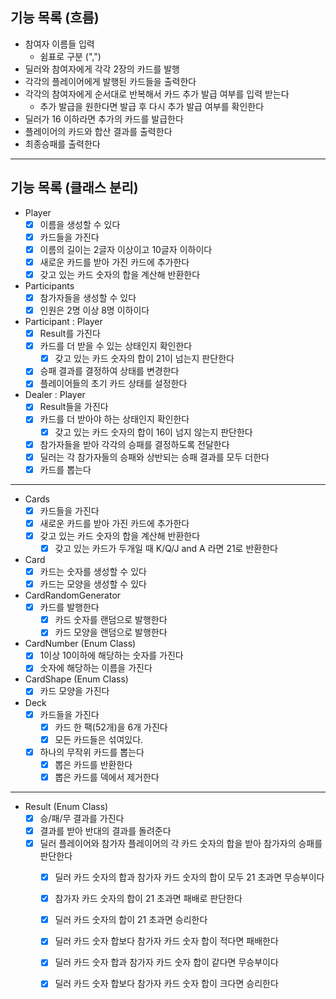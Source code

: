 ## 기능 목록 (흐름)

- 참여자 이름들 입력
    - 쉼표로 구분 (",")
- 딜러와 참여자에게 각각 2장의 카드를 발행
- 각각의 플레이어에게 발행된 카드들을 출력한다
- 각각의 참여자에게 순서대로 반복해서 카드 추가 발급 여부를 입력 받는다
    - 추가 발급을 원한다면 발급 후 다시 추가 발급 여부를 확인한다
- 딜러가 16 이하라면 추가의 카드를 발급한다
- 플레이어의 카드와 합산 결과를 출력한다
- 최종승패를 출력한다

---

## 기능 목록 (클래스 분리)

- Player
    - [x] 이름을 생성할 수 있다
    - [x] 카드들을 가진다
    - [x] 이름의 길이는 2글자 이상이고 10글자 이하이다
    - [x] 새로운 카드를 받아 가진 카드에 추가한다
    - [x] 갖고 있는 카드 숫자의 합을 계산해 반환한다
- Participants
    - [x] 참가자들을 생성할 수 있다
    - [x] 인원은 2명 이상 8명 이하이다
- Participant : Player
    - [x] Result를 가진다
    - [x] 카드를 더 받을 수 있는 상태인지 확인한다
        - [x] 갖고 있는 카드 숫자의 합이 21이 넘는지 판단한다
    - [x] 승패 결과를 결정하여 상태를 변경한다
    - [x] 플레이어들의 초기 카드 상태를 설정한다
- Dealer : Player
    - [x] Result들을 가진다
    - [x] 카드를 더 받아야 하는 상태인지 확인한다
        - [x] 갖고 있는 카드 숫자의 합이 16이 넘지 않는지 판단한다
    - [x] 참가자들을 받아 각각의 승패를 결정하도록 전달한다
    - [x] 딜러는 각 참가자들의 승패와 상반되는 승패 결과를 모두 더한다
    - [x] 카드를 뽑는다

---

- Cards
    - [x] 카드들을 가진다
    - [x] 새로운 카드를 받아 가진 카드에 추가한다
    - [x] 갖고 있는 카드 숫자의 합을 계산해 반환한다
      - [x] 갖고 있는 카드가 두개일 때 K/Q/J and A 라면 21로 반환한다
- Card
    - [x] 카드는 숫자를 생성할 수 있다
    - [x] 카드는 모양을 생성할 수 있다
- CardRandomGenerator
    - [x] 카드를 발행한다
        - [x] 카드 숫자를 랜덤으로 발행한다
        - [x] 카드 모양을 랜덤으로 발행한다
- CardNumber (Enum Class)
    - [x] 1이상 10이하에 해당하는 숫자를 가진다
    - [x] 숫자에 해당하는 이름을 가진다
- CardShape (Enum Class)
    - [x] 카드 모양을 가진다
- Deck
  - [x] 카드들을 가진다
    - [x] 카드 한 팩(52개)을 6개 가진다
    - [x] 모든 카드들은 섞여있다.
  - [x] 하나의 무작위 카드를 뽑는다
    - [x] 뽑은 카드를 반환한다 
    - [x] 뽑은 카드를 덱에서 제거한다

---

- Result (Enum Class)
    - [x] 승/패/무 결과를 가진다
    - [x] 결과를 받아 반대의 결과를 돌려준다
    - [x] 딜러 플레이어와 참가자 플레이어의 각 카드 숫자의 합을 받아 참가자의 승패를 판단한다
        - [x] 딜러 카드 숫자의 합과 참가자 카드 숫자의 합이 모두 21 초과면 무승부이다
        - [x] 참가자 카드 숫자의 합이 21 초과면 패배로 판단한다
        - [x] 딜러 카드 숫자의 합이 21 초과면 승리한다
        - [x] 딜러 카드 숫자 합보다 참가자 카드 숫자 합이 적다면 패배한다
        - [x] 딜러 카드 숫자 합과 참가자 카드 숫자 합이 같다면 무승부이다
        - [x] 딜러 카드 숫자 합보다 참가자 카드 숫자 합이 크다면 승리한다
  